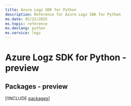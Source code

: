 ```yaml
---
title: Azure Logz SDK for Python
description: Reference for Azure Logz SDK for Python
ms.date: 05/22/2025
ms.topic: reference
ms.devlang: python
ms.service: logz
---
```

# Azure Logz SDK for Python - preview
## Packages - preview
[!INCLUDE [packages](logz-index.md)]